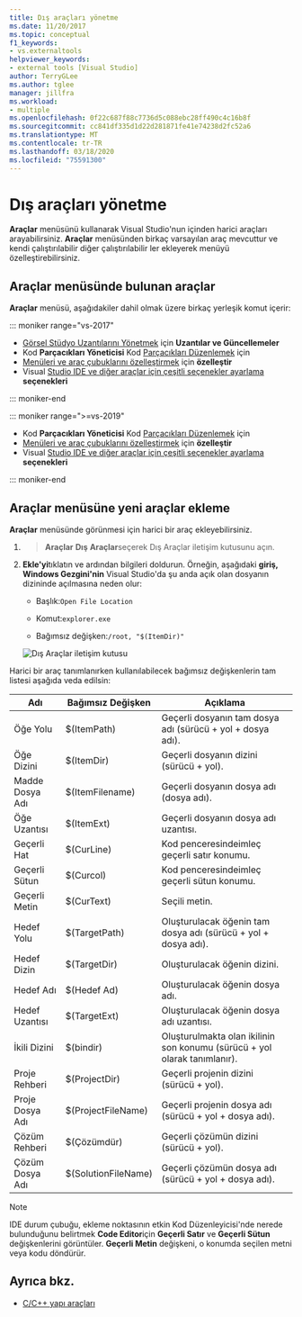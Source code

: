 ```yaml
---
title: Dış araçları yönetme
ms.date: 11/20/2017
ms.topic: conceptual
f1_keywords:
- vs.externaltools
helpviewer_keywords:
- external tools [Visual Studio]
author: TerryGLee
ms.author: tglee
manager: jillfra
ms.workload:
- multiple
ms.openlocfilehash: 0f22c687f88c7736d5c088ebc28ff490c4c16b8f
ms.sourcegitcommit: cc841df335d1d22d281871fe41e74238d2fc52a6
ms.translationtype: MT
ms.contentlocale: tr-TR
ms.lasthandoff: 03/18/2020
ms.locfileid: "75591300"
---
```

# <a name="manage-external-tools"></a>Dış araçları yönetme

**Araçlar** menüsünü kullanarak Visual Studio'nun içinden harici araçları arayabilirsiniz. **Araçlar** menüsünden birkaç varsayılan araç mevcuttur ve kendi çalıştırılabilir diğer çalıştırılabilir ler ekleyerek menüyü özelleştirebilirsiniz.

## <a name="tools-available-on-the-tools-menu"></a>Araçlar menüsünde bulunan araçlar

**Araçlar** menüsü, aşağıdakiler dahil olmak üzere birkaç yerleşik komut içerir:

::: moniker range="vs-2017"

* [Görsel Stüdyo Uzantılarını Yönetmek](finding-and-using-visual-studio-extensions.md) için **Uzantılar ve Güncellemeler**
* Kod **Parçacıkları Yöneticisi** Kod [Parçacıkları Düzenlemek](code-snippets.md) için
* [Menüleri ve araç çubuklarını özelleştirmek](how-to-customize-menus-and-toolbars-in-visual-studio.md) için **özelleştir**
* Visual [Studio IDE ve diğer araçlar için çeşitli seçenekler ayarlama](reference/options-dialog-box-visual-studio.md) **seçenekleri**

::: moniker-end

::: moniker range=">=vs-2019"

* Kod **Parçacıkları Yöneticisi** Kod [Parçacıkları Düzenlemek](code-snippets.md) için
* [Menüleri ve araç çubuklarını özelleştirmek](how-to-customize-menus-and-toolbars-in-visual-studio.md) için **özelleştir**
* Visual [Studio IDE ve diğer araçlar için çeşitli seçenekler ayarlama](reference/options-dialog-box-visual-studio.md) **seçenekleri**

::: moniker-end

## <a name="add-new-tools-to-the-tools-menu"></a>Araçlar menüsüne yeni araçlar ekleme

**Araçlar** menüsünde görünmesi için harici bir araç ekleyebilirsiniz.

1.  >  **Araçlar** **Dış** **Araçlar**seçerek Dış Araçlar iletişim kutusunu açın.

1. **Ekle'yi**tıklatın ve ardından bilgileri doldurun. Örneğin, aşağıdaki **giriş, Windows Gezgini'nin** Visual Studio'da şu anda açık olan dosyanın dizininde açılmasına neden olur:

   * Başlık:`Open File Location`

   * Komut:`explorer.exe`

   * Bağımsız değişken:`/root, "$(ItemDir)"`

   ![Dış Araçlar iletişim kutusu](media/external-tools-dialog.png)

Harici bir araç tanımlanırken kullanılabilecek bağımsız değişkenlerin tam listesi aşağıda veda edilsin:

|Adı|Bağımsız Değişken|Açıklama|
|----------|--------------|-----------------|
|Öğe Yolu|$(ItemPath)|Geçerli dosyanın tam dosya adı (sürücü + yol + dosya adı).|
|Öğe Dizini|$(ItemDir)|Geçerli dosyanın dizini (sürücü + yol).|
|Madde Dosya Adı|$(ItemFilename)|Geçerli dosyanın dosya adı (dosya adı).|
|Öğe Uzantısı|$(ItemExt)|Geçerli dosyanın dosya adı uzantısı.|
|Geçerli Hat|$(CurLine)|Kod penceresindeimleç geçerli satır konumu.|
|Geçerli Sütun|$(Curcol)|Kod penceresindeimleç geçerli sütun konumu.|
|Geçerli Metin|$(CurText)|Seçili metin.|
|Hedef Yolu|$(TargetPath)|Oluşturulacak öğenin tam dosya adı (sürücü + yol + dosya adı).|
|Hedef Dizin|$(TargetDir)|Oluşturulacak öğenin dizini.|
|Hedef Adı|$(Hedef Ad)|Oluşturulacak öğenin dosya adı.|
|Hedef Uzantısı|$(TargetExt)|Oluşturulacak öğenin dosya adı uzantısı.|
|İkili Dizini|$(bindir)|Oluşturulmakta olan ikilinin son konumu (sürücü + yol olarak tanımlanır).|
|Proje Rehberi|$(ProjectDir)|Geçerli projenin dizini (sürücü + yol).|
|Proje Dosya Adı|$(ProjectFileName)|Geçerli projenin dosya adı (sürücü + yol + dosya adı).|
|Çözüm Rehberi|$(Çözümdür)|Geçerli çözümün dizini (sürücü + yol).|
|Çözüm Dosya Adı|$(SolutionFileName)|Geçerli çözümün dosya adı (sürücü + yol + dosya adı).|

> [!NOTE]
> IDE durum çubuğu, ekleme noktasının etkin Kod Düzenleyicisi'nde nerede bulunduğunu belirtmek **Code Editor**için **Geçerli Satır** ve **Geçerli Sütun** değişkenlerini görüntüler. **Geçerli Metin** değişkeni, o konumda seçilen metni veya kodu döndürür.

## <a name="see-also"></a>Ayrıca bkz.

- [C/C++ yapı araçları](/cpp/build/reference/c-cpp-build-tools)

